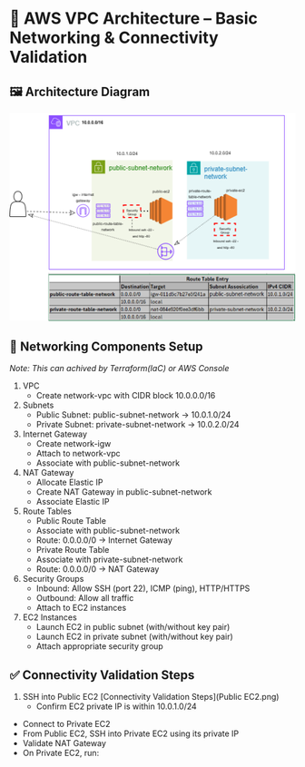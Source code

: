 # 📐 AWS VPC Architecture – Basic Networking & Connectivity Validation

## 🖼️ Architecture Diagram
![AWS VPC Architecture](vpcnetwork.png)

## 🧱 Networking Components Setup 
_Note: This can achived by Terraform(IaC) or AWS Console_

1. VPC
   - Create network-vpc with CIDR block 10.0.0.0/16
2. Subnets
   - Public Subnet: public-subnet-network → 10.0.1.0/24
   - Private Subnet: private-subnet-network → 10.0.2.0/24
3. Internet Gateway
   - Create network-igw
   - Attach to network-vpc
   - Associate with public-subnet-network
4. NAT Gateway
   - Allocate Elastic IP
   - Create NAT Gateway in public-subnet-network
   - Associate Elastic IP
5. Route Tables
   - Public Route Table
   - Associate with public-subnet-network
   - Route: 0.0.0.0/0 → Internet Gateway
   - Private Route Table
   - Associate with private-subnet-network
   - Route: 0.0.0.0/0 → NAT Gateway
6. Security Groups
   - Inbound: Allow SSH (port 22), ICMP (ping), HTTP/HTTPS
   - Outbound: Allow all traffic
   - Attach to EC2 instances
7. EC2 Instances
   - Launch EC2 in public subnet (with/without key pair)
   - Launch EC2 in private subnet (with/without key pair)
   - Attach appropriate security group


## ✅ Connectivity Validation Steps
1. SSH into Public EC2
  [Connectivity Validation Steps](Public EC2.png)
   - Confirm EC2 private IP is within 10.0.1.0/24
- Connect to Private EC2
- From Public EC2, SSH into Private EC2 using its private IP
- Validate NAT Gateway
- On Private EC2, run:

















